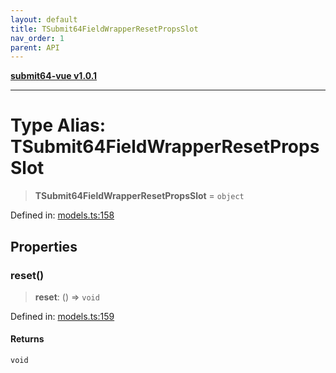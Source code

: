 ```yaml
---
layout: default
title: TSubmit64FieldWrapperResetPropsSlot
nav_order: 1
parent: API
---
```


[**submit64-vue v1.0.1**](../README.md)

***

# Type Alias: TSubmit64FieldWrapperResetPropsSlot

> **TSubmit64FieldWrapperResetPropsSlot** = `object`

Defined in: [models.ts:158](https://github.com/CHUReimsDSN/Submit64-Vue/blob/b0ac49071bd835942dbc5de42858809d4b23b034/src/models.ts#L158)

## Properties

### reset()

> **reset**: () => `void`

Defined in: [models.ts:159](https://github.com/CHUReimsDSN/Submit64-Vue/blob/b0ac49071bd835942dbc5de42858809d4b23b034/src/models.ts#L159)

#### Returns

`void`
